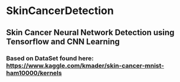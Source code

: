 # SkinCancerDetection


## Skin Cancer Neural Network Detection using Tensorflow and CNN Learning


### Based on DataSet found here: https://www.kaggle.com/kmader/skin-cancer-mnist-ham10000/kernels
